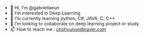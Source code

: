 - 👋 Hi, I’m @gabriellaeun
- 👀 I’m interested in Deep Learning
- 🌱 I’m currently learning python, C#, JAVA, C, C++
- 💞️ I’m looking to collaborate on deep learning project or study
- 📫 How to reach me : chohyunun@naver.com

<!---
gabriellaeun/gabriellaeun is a ✨ special ✨ repository because its `README.md` (this file) appears on your GitHub profile.
You can click the Preview link to take a look at your changes.
--->

